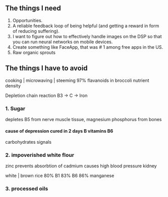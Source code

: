 ## The things I need
1. Opportunities.
2. A reliable feedback loop of being helpful (and getting a reward in form of reducing suffering).
3. I want to figure out how to effectively handle images on the DSP so that you can run neural networks on mobile devices.
4. Create something like FaceApp, that was # 1 among free apps in the US.
5. Raw organic sprouts

## The things I have to avoid
cooking | microwaving | steeming 
97% flavanoids in broccoli
nutrient density

Depletion chain reaction
B3 -> C -> Iron 

### 1. Sugar 
depletes B5 from nerve muscle tissue, 
magnesium phosphorus from bones
#### cause of depression cured in 2 days B vitamins B6
carbohydrates signals

### 2. impoverished white flour
zinc prevents absorbtion of cadmium causes high blood pressure kidney 

white | brown rice 80% B1
83% B6
86% manganese

### 3. processed oils
